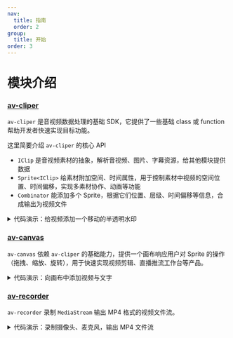 ```yaml
---
nav:
  title: 指南
  order: 2
group:
  title: 开始
order: 3
---
```


# 模块介绍

### [av-cliper](https://bilibili.github.io/WebAV/_api/av-cliper/)

`av-cliper` 是音视频数据处理的基础 SDK，它提供了一些基础 class 或 function 帮助开发者快速实现目标功能。

这里简要介绍 `av-cliper` 的核心 API

- `IClip` 是音视频素材的抽象，解析音视频、图片、字幕资源，给其他模块提供数据
- `Sprite<IClip>` 给素材附加空间、时间属性，用于控制素材中视频的空间位置、时间偏移，实现多素材协作、动画等功能
- `Combinator` 能添加多个 Sprite，根据它们位置、层级、时间偏移等信息，合成输出为视频文件

<details>
<summary style="cursor: pointer;"> 代码演示：给视频添加一个移动的半透明水印 </summary>

```js
import {
  ImgClip,
  MP4Clip,
  OffscreenSprite,
  renderTxt2ImgBitmap,
  Combinator,
} from '@webav/av-cliper';

const spr1 = new OffscreenSprite(
  new MP4Clip((await fetch('./video/bunny.mp4')).body),
);
const spr2 = new OffscreenSprite(
  new ImgClip(
    await renderTxt2ImgBitmap(
      '水印',
      `font-size:40px; color: white; text-shadow: 2px 2px 6px red;`,
    ),
  ),
);
spr2.time = { offset: 0, duration: 5e6 };
spr2.setAnimation(
  {
    '0%': { x: 0, y: 0 },
    '25%': { x: 1200, y: 680 },
    '50%': { x: 1200, y: 0 },
    '75%': { x: 0, y: 680 },
    '100%': { x: 0, y: 0 },
  },
  { duration: 4e6, iterCount: 1 },
);
spr2.zIndex = 10;
spr2.opacity = 0.5;

const com = new Combinator({
  width: 1280,
  height: 720,
});

await com.addSprite(spr1);
await com.addSprite(spr2);

com.output(); // => ReadableStream
```

</details>

### [av-canvas](https://bilibili.github.io/WebAV/_api/av-canvas/)

`av-canvas` 依赖 `av-cliper` 的基础能力，提供一个画布响应用户对 Sprite 的操作（拖拽、缩放、旋转），用于快速实现视频剪辑、直播推流工作台等产品。

<details>
<summary style="cursor: pointer;"> 代码演示：向画布中添加视频与文字 </summary>

```js
import {
  ImgClip,
  MP4Clip,
  VisibleSprite,
  renderTxt2ImgBitmap,
} from '@webav/av-cliper';
import { AVCanvas } from '@webav/av-canvas';

const avCvs = new AVCanvas(document.querySelector('#app'), {
  width: 1280,
  height: 720,
});

const spr1 = new VisibleSprite(
  new MP4Clip((await fetch('./video/bunny.mp4')).body),
);
const spr2 = new VisibleSprite(
  new ImgClip(
    await renderTxt2ImgBitmap(
      '水印',
      `font-size:40px; color: white; text-shadow: 2px 2px 6px red;`,
    ),
  ),
);

await avCvs.add(spr1);
await avCvs.add(spr2);
```

</details>

### [av-recorder](https://bilibili.github.io/WebAV/_api/av-canvas/)

`av-recorder` 录制 `MediaStream` 输出 MP4 格式的视频文件流。

<details>
<summary style="cursor: pointer;"> 代码演示：录制摄像头、麦克风，输出 MP4 文件流 </summary>

```js
import { AVRecorder } from '@webav/av-recorder';
const mediaStream = await navigator.mediaDevices.getUserMedia({
  video: true,
  audio: true,
});

const recorder = new AVRecorder(recodeMS);
recorder.start(); // => ReadableStream
```

</details>
